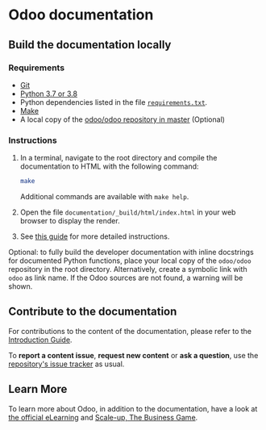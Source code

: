 # Odoo documentation

## Build the documentation locally

### Requirements

- [Git](https://www.odoo.com/documentation/master/contributing/documentation.html#install-git)
- [Python 3.7 or 3.8](https://www.odoo.com/documentation/master/contributing/documentation.html#python)
- Python dependencies listed in the file [`requirements.txt`](https://github.com/odoo/documentation/tree/master/requirements.txt).
- [Make](https://www.odoo.com/documentation/master/contributing/documentation.html#make)
- A local copy of the [odoo/odoo repository in master](https://github.com/odoo/odoo/tree/master) (Optional)

### Instructions

1. In a terminal, navigate to the root directory and compile the documentation to HTML with the
   following command:

   ```sh
   make
   ```

   Additional commands are available with `make help`.

2. Open the file `documentation/_build/html/index.html` in your web browser to display the render.

3. See [this guide](https://www.odoo.com/documentation/master/contributing/documentation.html#preview-your-changes)
   for more detailed instructions.

Optional: to fully build the developer documentation with inline docstrings for documented Python
functions, place your local copy of the `odoo/odoo` repository in the root directory. Alternatively,
create a symbolic link with `odoo` as link name. If the Odoo sources are not found, a warning will
be shown.

## Contribute to the documentation

For contributions to the content of the documentation, please refer to the
[Introduction Guide](https://www.odoo.com/documentation/master/contributing/documentation.html).

To **report a content issue**, **request new content** or **ask a question**, use the
[repository's issue tracker](https://github.com/odoo/documentation-user/issues) as usual.

## Learn More

To learn more about Odoo, in addition to the documentation, have a look at
[the official eLearning](https://odoo.com/slides) and
[Scale-up, The Business Game](https://www.odoo.com/page/scale-up-business-game).